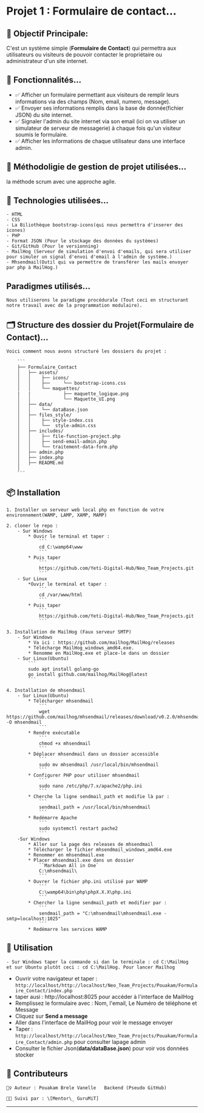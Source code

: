 # Projet 1 : Formulaire de contact... 


## 🎯 Objectif Principale:

C'est un système simple (**Formulaire de Contact**) qui permettra aux utilisateurs ou visiteurs de pouvoir contacter le propriétaire ou administrateur d'un site internet.

## 🚀 Fonctionnalités...

- ✅ Afficher un formulaire permettant aux visiteurs de remplir leurs informations via des champs (Nom, email, numero, message).
- ✅ Envoyer ses informations remplis dans la base de donnée(fichier JSON) du site internet.
- ✅  Signaler l'admin du site internet via son email (ici on va utiliser un simulateur de serveur de messagerie) à chaque fois qu'un visiteur soumis le formulaire.
- ✅  Afficher les informations de chaque utilisateur dans une interface admin.

## 🧰 Méthodoligie de gestion de projet utilisées...

la méthode scrum avec une approche agile.

## 🧠 Technologies utilisées...

    - HTML
    - CSS
    - La Biliothèque bootstrap-icons(qui nous permettra d'inserer des icones)
    - PHP
    - Format JSON (Pour le stockage des données du systèmes)
    - Git/GitHub (Pour le versionning)
    - MailHog (Serveur de simulation d'envoi d'emails, qui sera utiliser pour simuler un signal d'envoi d'email à l'admin de système.)
    - Mhsendmail(Outil qui va permettre de transférer les mails envoyer par php à MailHog.)

## Paradigmes utilisés...

    Nous utiliserons le paradigme procédurale (Tout ceci en structurant notre travail avec de la programmation modulaire).

## 🗂️ Structure des dossier du Projet(**Formulaire de Contact**)...

    Voici comment nous avons structuré les dossiers du projet :

        ```
        ├── Formulaire_Contact
        │   ├── assets/
        │   │    ├── icons/
        │   │    ├──     └── bootstrap-icons.css
        │   │    └── maquettes/
        |   |            ├── maquette_logique.png 
        │   │            └── Maquette_UI.png
        │   ├── data/
        │   │    └── dataBase.json
        │   ├── files_style/
        │   │    ├── style-index.css
        │   │    └──  style-admin.css
        │   ├── includes/
        │   │    ├── file-function-project.php
        │   │    ├── send-email-admin.php
        │   │    └── traitement-data-form.php
        │   ├── admin.php     
        │   ├── index.php 
        │   ├── README.md
        │ 
        ```

## 📦 Installation

    1. Installer un serveur web local php en fonction de votre environnement(WAMP, LAMP, XAMP, MAMP)

    2. cloner le repo :
        - Sur Windows
            * Ouvir le terminal et taper :
                ```
                cd C:\wamp64\www
                ```
            * Puis taper
                ```
                https://github.com/Yeti-Digital-Hub/Neo_Team_Projects.git
                ```
        - Sur Linux
            *Ouvir le terminal et taper :
                ```
                cd /var/www/html
                ```
            * Puis taper
                ```
                https://github.com/Yeti-Digital-Hub/Neo_Team_Projects.git
                ```

    3. Installation de MailHog (Faux serveur SMTP)
        - Sur Windows 
            * Va ici : https://github.com/mailhog/MailHog/releases
            * Télécharge MailHog_windows_amd64.exe.
            * Renomme en MailHog.exe et place-le dans un dossier
        - Sur Linux(Ubuntu)
            ```
            sudo apt install golang-go
            go install github.com/mailhog/MailHog@latest
            ```
    
    4. Installation de mhsendmail
        - Sur Linux(Ubuntu)
            * Télécharger mhsendmail
                ```
                wget https://github.com/mailhog/mhsendmail/releases/download/v0.2.0/mhsendmail_linux_amd64 -O mhsendmail
                ```
            * Rendre exécutable
                ```
                chmod +x mhsendmail
                ```
            * Déplacer mhsendmail dans un dossier accessible
                ```
                sudo mv mhsendmail /usr/local/bin/mhsendmail
                ```
            * Configurer PHP pour utiliser mhsendmail
                ```
                sudo nano /etc/php/7.x/apache2/php.ini
                ```
            * Cherche la ligne sendmail_path et modifie là par :
                ```
                sendmail_path = /usr/local/bin/mhsendmail
                ```
            * Redémarre Apache
                ```
                sudo systemctl restart pache2
                ```
        -Sur Windows
            * Aller sur la page des releases de mhsendmail
            * Télécharger le fichier mhsendmail_windows_amd64.exe
            * Renommer en mhsendmail.exe
            * Placer mhsendmail.exe dans un dossier
                ``Markdown All in One`
                C:\mhsendmail\
                ```
            * Ouvrer le fichier php.ini utilisé par WAMP
                ```
                C:\wamp64\bin\php\phpX.X.X\php.ini
                ```
            * Chercher la ligne sendmail_path et modifier par :
                ```
                sendmail_path = "C:\mhsendmail\mhsendmail.exe -smtp=localhost:1025"
                ```
            * Redémarre les services WAMP

## 🚀 Utilisation

    - Sur Windows taper la commande si dan le terminale : cd C:\MailHog 
    et sur Ubuntu plutôt ceci : cd C:\MailHog. Pour lancer Mailhog
- Ouvrir votre navigateur et taper : `http://localhost/http://localhost/Neo_Team_Projects/Pouakam/Formulaire_Contact/index.php`
- taper ausi : http://localhost:8025 pour accéder à l'interface de MailHog
- Remplissez le formulaire avec : Nom, l'email, Le Numéro de téléphone et Message
- Cliquez sur **Send a message**
- Aller dans l'interface de MailHog pour voir le message envoyer
- Taper : `http://localhost/http://localhost/Neo_Team_Projects/Pouakam/Formulaire_Contact/admin.php` pour consulter lapage admin
- Consulter le fichier Json(**data/dataBase.json**) pour voir vos données stocker

## 🤝 Contributeurs

    🙋‍♀️ Auteur : Pouakam Brele Vanelle   Backend (Pseudo GitHub)
    
    🧑‍🏫 Suivi par : \[Mentor\_ GuruMiT]

---